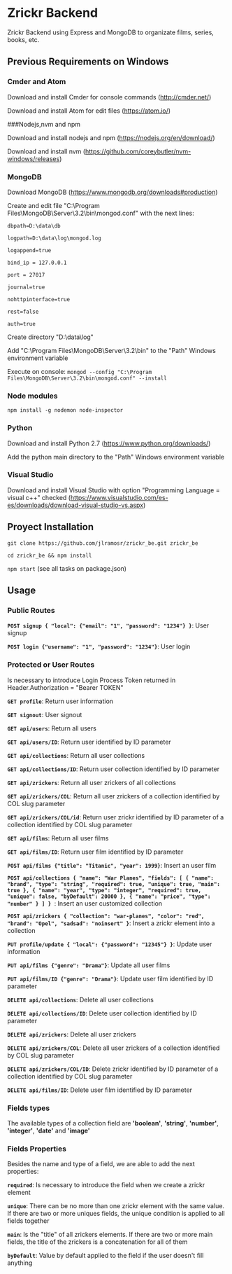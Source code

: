 # Zrickr Backend

Zrickr Backend using Express and MongoDB to organizate films, series, books, etc.

## Previous Requirements on Windows

### Cmder and Atom

Download and install Cmder for console commands (http://cmder.net/)

Download and install Atom for edit files (https://atom.io/)

###Nodejs,nvm and npm

Download and install nodejs and npm (https://nodejs.org/en/download/)

Download and install nvm (https://github.com/coreybutler/nvm-windows/releases)

### MongoDB

Download MongoDB (https://www.mongodb.org/downloads#production)

Create and edit file "C:\Program Files\MongoDB\Server\3.2\bin\mongod.conf" with the next lines:

`dbpath=D:\data\db`

`logpath=D:\data\log\mongod.log`

`logappend=true`

`bind_ip = 127.0.0.1`

`port = 27017`

`journal=true`

`nohttpinterface=true`

`rest=false`

`auth=true`

Create directory "D:\data\log"

Add "C:\Program Files\MongoDB\Server\3.2\bin" to the "Path" Windows environment variable

Execute on console: `mongod --config "C:\Program Files\MongoDB\Server\3.2\bin\mongod.conf" --install`

### Node modules

`npm install -g nodemon node-inspector`

### Python

Download and install Python 2.7 (https://www.python.org/downloads/)

Add the python main directory to the "Path" Windows environment variable

### Visual Studio

Download and install Visual Studio with option "Programming Language = visual c++" checked (https://www.visualstudio.com/es-es/downloads/download-visual-studio-vs.aspx)

## Proyect Installation

`git clone https://github.com/jlramosr/zrickr_be.git zrickr_be`

`cd zrickr_be && npm install`

`npm start` (see all tasks on package.json)

## Usage

### Public Routes

**`POST signup { "local": {"email": "1", "password": "1234"} }`**: User signup

**`POST login {"username": "1", "password": "1234"}`**: User login

### Protected or User Routes

Is necessary to introduce Login Process Token returned in Header.Authorization = "Bearer TOKEN"

**`GET profile`**: Return user information

**`GET signout`**: User signout

**`GET api/users`**: Return all users

**`GET api/users/ID`**: Return user identified by ID parameter

**`GET api/collections`**: Return all user collections

**`GET api/collections/ID`**: Return user collection identified by ID parameter

**`GET api/zrickers`**: Return all user zrickers of all collections

**`GET api/zrickers/COL`**: Return all user zrickers of a collection identified by COL slug parameter

**`GET api/zrickers/COL/id`**: Return user zrickr identified by ID parameter of a collection identified by COL slug parameter

**`GET api/films`**: Return all user films

**`GET api/films/ID`**: Return user film identified by ID parameter

**`POST api/films {"title": "Titanic", "year": 1999}`**: Insert an user film

**`POST api/collections
{
    "name": "War Planes",
    "fields": [
        {
            "name": "brand",
            "type": "string",
            "required": true,
            "unique": true,
            "main": true
        },
        {
            "name": "year",
            "type": "integer",
            "required": true,
            "unique": false,
            "byDefault": 20000
        },
        {
            "name": "price",
            "type": "number"
        }
    ]
}
`**: Insert an user customized collection

**`POST api/zrickers { "collection": "war-planes", "color": "red", "brand": "Opel", "sadsad": "noinsert" }`**: Insert a zrickr element into a collection

**`PUT profile/update { "local": {"password": "12345"} }`**: Update user information

**`PUT api/films {"genre": "Drama"}`**: Update all user films

**`PUT api/films/ID {"genre": "Drama"}`**: Update user film identified by ID parameter

**`DELETE api/collections`**: Delete all user collections

**`DELETE api/collections/ID`**: Delete user collection identified by ID parameter

**`DELETE api/zrickers`**: Delete all user zrickers

**`DELETE api/zrickers/COL`**: Delete all user zrickers of a collection identified by COL slug parameter

**`DELETE api/zrickers/COL/ID`**: Delete zrickr identified by ID parameter of a collection identified by COL slug parameter

**`DELETE api/films/ID`**: Delete user film identified by ID parameter

### Fields types

The available types of a collection field are **'boolean'**, **'string'**, **'number'**, **'integer'**, **'date'** and **'image'**

### Fields Properties

Besides the name and type of a field, we are able to add the next properties:

**`required`**: Is necessary to introduce the field when we create a zrickr element

**`unique`**: There can be no more than one zrickr element with the same value. If there are two or more uniques fields, the unique condition is applied to all fields together

**`main`**: Is the "title" of all zrickers elements. If there are two or more main fields, the title of the zrickers is a concatenation for all of them

**`byDefault`**: Value by default applied to the field if the user doesn't fill anything
